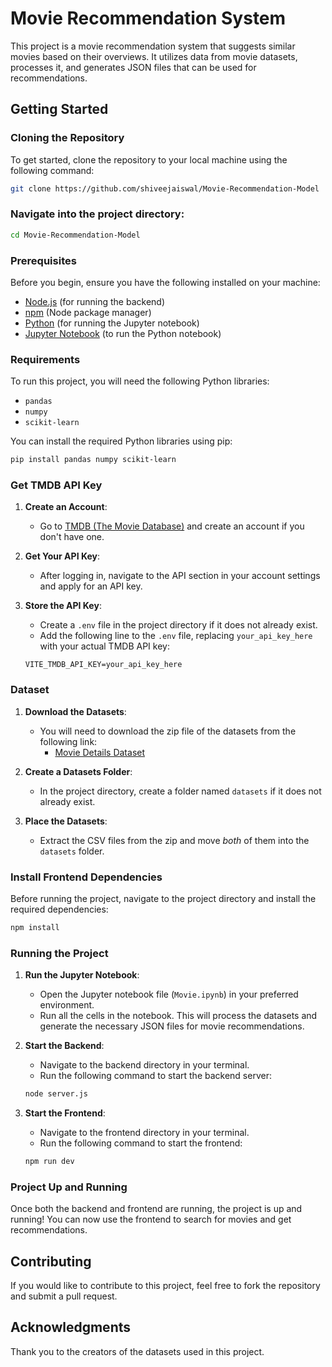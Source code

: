 # Movie Recommendation System
This project is a movie recommendation system that suggests similar movies based on their overviews. It utilizes data from movie datasets, processes it, and generates JSON files that can be used for recommendations.

## Getting Started

### Cloning the Repository
To get started, clone the repository to your local machine using the following command:

```bash
git clone https://github.com/shiveejaiswal/Movie-Recommendation-Model
```

### Navigate into the project directory:

```bash
cd Movie-Recommendation-Model
```

### Prerequisites
Before you begin, ensure you have the following installed on your machine:
- [Node.js](https://nodejs.org/) (for running the backend)
- [npm](https://www.npmjs.com/) (Node package manager)
- [Python](https://www.python.org/) (for running the Jupyter notebook)
- [Jupyter Notebook](https://jupyter.org/) (to run the Python notebook)

### Requirements
To run this project, you will need the following Python libraries:
- `pandas`
- `numpy`
- `scikit-learn`

You can install the required Python libraries using pip:
```bash
pip install pandas numpy scikit-learn
```

### Get TMDB API Key
1. **Create an Account**: 
   - Go to [TMDB (The Movie Database)](https://www.themoviedb.org/) and create an account if you don't have one.

2. **Get Your API Key**: 
   - After logging in, navigate to the API section in your account settings and apply for an API key.

3. **Store the API Key**: 
   - Create a `.env` file in the project directory if it does not already exist.
   - Add the following line to the `.env` file, replacing `your_api_key_here` with your actual TMDB API key:

   ```
   VITE_TMDB_API_KEY=your_api_key_here
   ```

### Dataset
1. **Download the Datasets**: 
   - You will need to download the zip file of the datasets from the following link:
     - [Movie Details Dataset](https://www.kaggle.com/datasets/tmdb/tmdb-movie-metadata?select=tmdb_5000_movies.csv)

2. **Create a Datasets Folder**: 
   - In the project directory, create a folder named `datasets` if it does not already exist.

3. **Place the Datasets**: 
   - Extract the CSV files from the zip and move *both* of them into the `datasets` folder.

### Install Frontend Dependencies
Before running the project, navigate to the project directory and install the required dependencies:

```bash
npm install
```

### Running the Project
1. **Run the Jupyter Notebook**:
   - Open the Jupyter notebook file (`Movie.ipynb`) in your preferred environment.
   - Run all the cells in the notebook. This will process the datasets and generate the necessary JSON files for movie recommendations.

2. **Start the Backend**:
   - Navigate to the backend directory in your terminal.
   - Run the following command to start the backend server:

   ```bash
   node server.js
   ```

3. **Start the Frontend**:
   - Navigate to the frontend directory in your terminal.
   - Run the following command to start the frontend:

   ```bash
   npm run dev
   ```

### Project Up and Running
Once both the backend and frontend are running, the project is up and running! You can now use the frontend to search for movies and get recommendations.

## Contributing
If you would like to contribute to this project, feel free to fork the repository and submit a pull request.

## Acknowledgments
Thank you to the creators of the datasets used in this project.